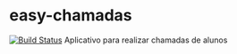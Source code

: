 # easy-chamadas
[![Build Status](https://travis-ci.org/daviwesley/easy-chamadas.svg?branch=master)](https://travis-ci.org/daviwesley/easy-chamadas)
Aplicativo para realizar chamadas de alunos
